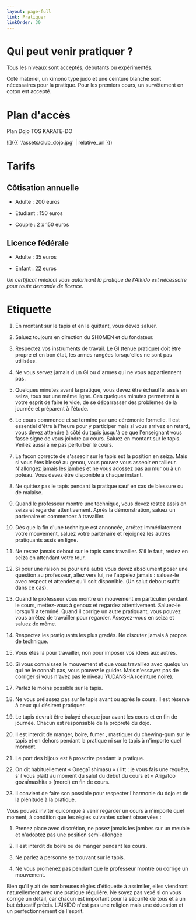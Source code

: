 ```yaml
---
layout: page-full
link: Pratiquer
linkOrder: 30
---
```


# Qui peut venir pratiquer ?

Tous les niveaux sont acceptés, débutants ou expérimentés.

Côté matériel, un kimono type judo et une ceinture blanche sont nécessaires pour la pratique. Pour les premiers cours, un survêtement en coton est accepté.

# Plan d'accès

Plan Dojo TOS KARATE-DO

![]({{ '/assets/club_dojo.jpg' | relative_url }})

# Tarifs

## Côtisation annuelle

- Adulte : 200 euros

- Étudiant : 150 euros

- Couple : 2 x 150 euros

## Licence fédérale

- Adulte : 35 euros

- Enfant : 22 euros

<em>Un certificat médical vous autorisant la pratique de l'Aïkido est nécessaire pour toute demande de licence.</em>

# Etiquette 

1. En montant sur le tapis et en le quittant, vous devez saluer.

1. Saluez toujours en direction du SHOMEN et du fondateur.

1. Respectez vos instruments de travail. Le GI (tenue pratique) doit être propre et en bon état, les armes rangées lorsqu'elles ne sont pas utilisées.

1. Ne vous servez jamais d'un GI ou d'armes qui ne vous appartiennent pas.

1. Quelques minutes avant la pratique, vous devez être échauffé, assis en seiza, tous sur une même ligne. Ces quelques minutes permettent à votre esprit de faire le vide, de se débarrasser des problèmes de la journée et préparent à l'étude.

1. Le cours commence et se termine par une cérémonie formelle. Il est essentiel d'être à l'heure pour y participer mais si vous arrivez en retard, vous devez attendre à côté du tapis jusqu'à ce que l'enseignant vous fasse signe de vous joindre au cours. Saluez en montant sur le tapis. Veillez aussi à ne pas perturber le cours.

1. La façon correcte de s'asseoir sur le tapis est la position en seiza. Mais si vous êtes blessé au genou, vous pouvez vous asseoir en tailleur. N'allongez jamais les jambes et ne vous adossez pas au mur ou à un poteau. Vous devez être disponible à chaque instant.

1. Ne quittez pas le tapis pendant la pratique sauf en cas de blessure ou de malaise.

1. Quand le professeur montre une technique, vous devez restez assis en seiza et regarder attentivement. Après la démonstration, saluez un partenaire et commencez à travailler.

1. Dès que la fin d'une technique est annoncée, arrêtez immédiatement votre mouvement, saluez votre partenaire et rejoignez les autres pratiquants assis en ligne.

1. Ne restez jamais debout sur le tapis sans travailler. S'il le faut, restez en seiza en attendant votre tour.

1. Si pour une raison ou pour une autre vous devez absolument poser une question au professeur, allez vers lui, ne l'appelez jamais : saluez-le avec respect et attendez qu'il soit disponible. (Un salut debout suffit dans ce cas).

1. Quand le professeur vous montre un mouvement en particulier pendant le cours, mettez-vous à genoux et regardez attentivement. Saluez-le lorsqu'il a terminé. Quand il corrige un autre pratiquant, vous pouvez vous arrêtez de travailler pour regarder. Asseyez-vous en seiza et saluez de même.

1. Respectez les pratiquants les plus gradés. Ne discutez jamais à propos de technique.

1. Vous êtes là pour travailler, non pour imposer vos idées aux autres.

1. Si vous connaissez le mouvement et que vous travaillez avec quelqu'un qui ne le connaît pas, vous pouvez le guider. Mais n'essayez pas de corriger si vous n'avez pas le niveau YUDANSHA (ceinture noire).

1. Parlez le moins possible sur le tapis.

1. Ne vous prélassez pas sur le tapis avant ou après le cours. Il est réservé à ceux qui désirent pratiquer.

1. Le tapis devrait être balayé chaque jour avant les cours et en fin de journée. Chacun est responsable de la propreté du dojo.

1. Il est interdit de manger, boire, fumer , mastiquer du chewing-gum sur le tapis et en dehors pendant la pratique ni sur le tapis à n'importe quel moment.

1. Le port des bijoux est à proscrire pendant la pratique.

1. On dit habituellement « Onegaï shimasu » ( litt : je vous fais une requête, s'il vous plaît) au moment du salut du début du cours et « Arigatoo gozaïmashita » (merci) en fin de cours.

1. Il convient de faire son possible pour respecter l'harmonie du dojo et de la plénitude à la pratique.

Vous pouvez inviter quiconque à venir regarder un cours à n'importe quel moment, à condition que les règles suivantes soient observées :

1. Prenez place avec discrétion, ne posez jamais les jambes sur un meuble et n'adoptez pas une position semi-allongée

1. Il est interdit de boire ou de manger pendant les cours.

1. Ne parlez à personne se trouvant sur le tapis.

1. Ne vous promenez pas pendant que le professeur montre ou corrige un mouvement.

Bien qu'il y ait de nombreuses règles d'étiquette à assimiler, elles viendront naturellement avec une pratique régulière. Ne soyez pas vexé si on vous corrige un détail, car chacun est important pour la sécurité de tous et a un but  éducatif précis. L'AIKIDO n'est pas une religion mais une éducation et un perfectionnement de l'esprit.
